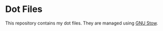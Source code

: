 

# Dot Files

This repository contains my dot files. They are managed using
[GNU Stow](https://www.gnu.org/software/stow/).